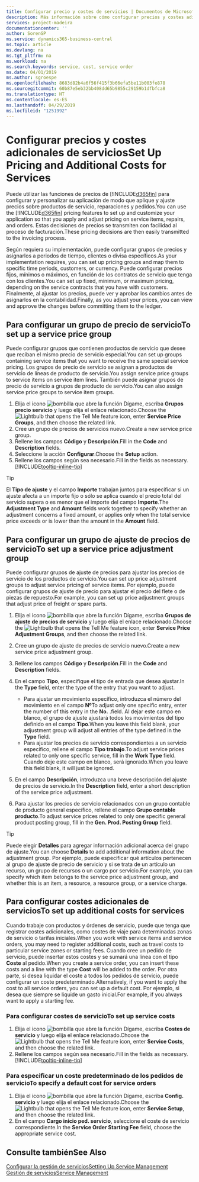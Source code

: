 ```yaml
---
title: Configurar precio y costes de servicios | Documentos de Microsoft
description: Más información sobre cómo configurar precios y costes adicionales de servicios.
services: project-madeira
documentationcenter: ''
author: SorenGP
ms.service: dynamics365-business-central
ms.topic: article
ms.devlang: na
ms.tgt_pltfrm: na
ms.workload: na
ms.search.keywords: service, cost, service order
ms.date: 04/01/2019
ms.author: sgroespe
ms.openlocfilehash: 8683d82b4a6f56f415f3b66efa5be11b003fe878
ms.sourcegitcommit: 60b87e5eb32bb408dd65b9855c29159b1dfbfca8
ms.translationtype: HT
ms.contentlocale: es-ES
ms.lasthandoff: 04/29/2019
ms.locfileid: "1251992"
---
```

# <a name="set-up-pricing-and-additional-costs-for-services"></a><span data-ttu-id="97490-103">Configurar precios y costes adicionales de servicios</span><span class="sxs-lookup"><span data-stu-id="97490-103">Set Up Pricing and Additional Costs for Services</span></span>
<span data-ttu-id="97490-104">Puede utilizar las funciones de precios de [!INCLUDE[d365fin](includes/d365fin_md.md)] para configurar y personalizar su aplicación de modo que aplique y ajuste precios sobre productos de servicio, reparaciones y pedidos.</span><span class="sxs-lookup"><span data-stu-id="97490-104">You can use the [!INCLUDE[d365fin](includes/d365fin_md.md)] pricing features to set up and customize your application so that you apply and adjust pricing on service items, repairs, and orders.</span></span> <span data-ttu-id="97490-105">Estas decisiones de precios se transmiten con facilidad al proceso de facturación.</span><span class="sxs-lookup"><span data-stu-id="97490-105">These pricing decisions are then easily transmitted to the invoicing process.</span></span>  
  
<span data-ttu-id="97490-106">Según requiera su implementación, puede configurar grupos de precios y asignarlos a periodos de tiempo, clientes o divisa específicos.</span><span class="sxs-lookup"><span data-stu-id="97490-106">As your implementation requires, you can set up pricing groups and map them to specific time periods, customers, or currency.</span></span> <span data-ttu-id="97490-107">Puede configurar precios fijos, mínimos o máximos, en función de los contratos de servicio que tenga con los clientes.</span><span class="sxs-lookup"><span data-stu-id="97490-107">You can set up fixed, minimum, or maximum pricing, depending on the service contracts that you have with customers.</span></span> <span data-ttu-id="97490-108">Finalmente, al ajustar los precios, puede ver y aprobar los cambios antes de asignarlos en la contabilidad.</span><span class="sxs-lookup"><span data-stu-id="97490-108">Finally, as you adjust your prices, you can view and approve the changes before committing them to the ledger.</span></span>  

## <a name="to-set-up-a-service-price-group"></a><span data-ttu-id="97490-109">Para configurar un grupo de precio de servicio</span><span class="sxs-lookup"><span data-stu-id="97490-109">To set up a service price group</span></span>
<span data-ttu-id="97490-110">Puede configurar grupos que contienen productos de servicio que desee que reciban el mismo precio de servicio especial.</span><span class="sxs-lookup"><span data-stu-id="97490-110">You can set up groups containing service items that you want to receive the same special service pricing.</span></span> <span data-ttu-id="97490-111">Los grupos de precio de servicio se asignan a productos de servicio de líneas de producto de servicio.</span><span class="sxs-lookup"><span data-stu-id="97490-111">You assign service price groups to service items on service item lines.</span></span> <span data-ttu-id="97490-112">También puede asignar grupos de precio de servicio a grupos de producto de servicio.</span><span class="sxs-lookup"><span data-stu-id="97490-112">You can also assign service price groups to service item groups.</span></span>  

1. <span data-ttu-id="97490-113">Elija el icono ![bombilla que abre la función Dígame](media/ui-search/search_small.png "Dígame que desea hacer"), escriba **Grupos precio servicio** y luego elija el enlace relacionado.</span><span class="sxs-lookup"><span data-stu-id="97490-113">Choose the ![Lightbulb that opens the Tell Me feature](media/ui-search/search_small.png "Tell me what you want to do") icon, enter **Service Price Groups**, and then choose the related link.</span></span>  
2. <span data-ttu-id="97490-114">Cree un grupo de precios de servicios nuevo.</span><span class="sxs-lookup"><span data-stu-id="97490-114">Create a new service price group.</span></span>  
3. <span data-ttu-id="97490-115">Rellene los campos **Código** y **Descripción**.</span><span class="sxs-lookup"><span data-stu-id="97490-115">Fill in the **Code** and **Description** fields.</span></span>  
4. <span data-ttu-id="97490-116">Seleccione la acción **Configurar**.</span><span class="sxs-lookup"><span data-stu-id="97490-116">Choose the **Setup** action.</span></span>  
2. <span data-ttu-id="97490-117">Rellene los campos según sea necesario.</span><span class="sxs-lookup"><span data-stu-id="97490-117">Fill in the fields as necessary.</span></span> [!INCLUDE[tooltip-inline-tip](includes/tooltip-inline-tip_md.md)]  

 > [!Tip]
 > <span data-ttu-id="97490-118">El **Tipo de ajuste** y el campo **Importe** trabajan juntos para especificar si un ajuste afecta a un importe fijo o sólo se aplica cuando el precio total del servicio supera o es menor que el importe del campo **Importe**.</span><span class="sxs-lookup"><span data-stu-id="97490-118">The **Adjustment Type** and **Amount** fields work together to specify whether an adjustment concerns a fixed amount, or applies only when the total service price exceeds or is lower than the amount in the **Amount** field.</span></span>  

## <a name="to-set-up-a-service-price-adjustment-group"></a><span data-ttu-id="97490-119">Para configurar un grupo de ajuste de precios de servicio</span><span class="sxs-lookup"><span data-stu-id="97490-119">To set up a service price adjustment group</span></span>  
<span data-ttu-id="97490-120">Puede configurar grupos de ajuste de precios para ajustar los precios de servicio de los productos de servicio.</span><span class="sxs-lookup"><span data-stu-id="97490-120">You can set up price adjustment groups to adjust service pricing of service items.</span></span> <span data-ttu-id="97490-121">Por ejemplo, puede configurar grupos de ajuste de precio para ajustar el precio del flete o de piezas de repuesto.</span><span class="sxs-lookup"><span data-stu-id="97490-121">For example, you can set up price adjustment groups that adjust price of freight or spare parts.</span></span>  
  
1. <span data-ttu-id="97490-122">Elija el icono ![bombilla que abre la función Dígame](media/ui-search/search_small.png "Dígame que desea hacer"), escriba **Grupos de ajuste de precios de servicio** y luego elija el enlace relacionado.</span><span class="sxs-lookup"><span data-stu-id="97490-122">Choose the ![Lightbulb that opens the Tell Me feature](media/ui-search/search_small.png "Tell me what you want to do") icon, enter **Service Price Adjustment Groups**, and then choose the related link.</span></span>  
2. <span data-ttu-id="97490-123">Cree un grupo de ajuste de precios de servicio nuevo.</span><span class="sxs-lookup"><span data-stu-id="97490-123">Create a new service price adjustment group.</span></span>  
3. <span data-ttu-id="97490-124">Rellene los campos **Código** y **Descripción**.</span><span class="sxs-lookup"><span data-stu-id="97490-124">Fill in the **Code** and **Description** fields.</span></span>  
4. <span data-ttu-id="97490-125">En el campo **Tipo**, especifique el tipo de entrada que desea ajustar.</span><span class="sxs-lookup"><span data-stu-id="97490-125">In the **Type** field, enter the type of the entry that you want to adjust.</span></span>  
  
    * <span data-ttu-id="97490-126">Para ajustar un movimiento específico, introduzca el número del movimiento en el campo **Nº**</span><span class="sxs-lookup"><span data-stu-id="97490-126">To adjust only one specific entry, enter the number of this entry in the **No.**</span></span> <span data-ttu-id="97490-127">.</span><span class="sxs-lookup"><span data-stu-id="97490-127">field.</span></span> <span data-ttu-id="97490-128">Al dejar este campo en blanco, el grupo de ajuste ajustará todos los movimientos del tipo definido en el campo **Tipo**.</span><span class="sxs-lookup"><span data-stu-id="97490-128">When you leave this field blank, your adjustment group will adjust all entries of the type defined in the **Type** field.</span></span>  
    * <span data-ttu-id="97490-129">Para ajustar los precios de servicio correspondientes a un servicio específico, rellene el campo **Tipo trabajo**.</span><span class="sxs-lookup"><span data-stu-id="97490-129">To adjust service prices related to only one specific service, fill in the **Work Type** field.</span></span> <span data-ttu-id="97490-130">Cuando deje este campo en blanco, será ignorado.</span><span class="sxs-lookup"><span data-stu-id="97490-130">When you leave this field blank, it will just be ignored.</span></span>  
  
5. <span data-ttu-id="97490-131">En el campo **Descripción**, introduzca una breve descripción del ajuste de precios de servicio.</span><span class="sxs-lookup"><span data-stu-id="97490-131">In the **Description** field, enter a short description of the service price adjustment.</span></span>  
6. <span data-ttu-id="97490-132">Para ajustar los precios de servicio relacionados con un grupo contable de producto general específico, rellene el campo **Grupo contable producto**.</span><span class="sxs-lookup"><span data-stu-id="97490-132">To adjust service prices related to only one specific general product posting group, fill in the **Gen. Prod. Posting Group** field.</span></span>

> [!Tip]
> <span data-ttu-id="97490-133">Puede elegir **Detalles** para agregar información adicional acerca del grupo de ajuste.</span><span class="sxs-lookup"><span data-stu-id="97490-133">You can choose **Details** to add additional information about the adjustment group.</span></span> <span data-ttu-id="97490-134">Por ejemplo, puede especificar qué artículos pertenecen al grupo de ajuste de precio de servicio y si se trata de un artículo un recurso, un grupo de recursos o un cargo por servicio.</span><span class="sxs-lookup"><span data-stu-id="97490-134">For example, you can specify which item belongs to the service price adjustment group, and whether this is an item, a resource, a resource group, or a service charge.</span></span>  

## <a name="to-set-up-additional-costs-for-services"></a><span data-ttu-id="97490-135">Para configurar costes adicionales de servicios</span><span class="sxs-lookup"><span data-stu-id="97490-135">To set up additional costs for services</span></span>
<span data-ttu-id="97490-136">Cuando trabaje con productos y órdenes de servicio, puede que tenga que registrar costes adicionales, como costes de viaje para determinadas zonas de servicio o tarifas iniciales.</span><span class="sxs-lookup"><span data-stu-id="97490-136">When you work with service items and service orders, you may need to register additional costs, such as travel costs to particular service zones or starting fees.</span></span> <span data-ttu-id="97490-137">Cuando cree un pedido de servicio, puede insertar estos costes y se sumará una línea con el tipo **Coste** al pedido.</span><span class="sxs-lookup"><span data-stu-id="97490-137">When you create a service order, you can insert these costs and a line with the type **Cost** will be added to the order.</span></span> <span data-ttu-id="97490-138">Por otra parte, si desea liquidar el coste a todos los pedidos de servicio, puede configurar un coste predeterminado.</span><span class="sxs-lookup"><span data-stu-id="97490-138">Alternatively, if you want to apply the cost to all service orders, you can set up a default cost.</span></span> <span data-ttu-id="97490-139">Por ejemplo, si desea que siempre se liquide un gasto inicial.</span><span class="sxs-lookup"><span data-stu-id="97490-139">For example, if you always want to apply a starting fee.</span></span>
  
### <a name="to-set-up-service-costs"></a><span data-ttu-id="97490-140">Para configurar costes de servicio</span><span class="sxs-lookup"><span data-stu-id="97490-140">To set up service costs</span></span>
1. <span data-ttu-id="97490-141">Elija el icono ![bombilla que abre la función Dígame](media/ui-search/search_small.png "Dígame que desea hacer"), escriba **Costes de servicio** y luego elija el enlace relacionado.</span><span class="sxs-lookup"><span data-stu-id="97490-141">Choose the ![Lightbulb that opens the Tell Me feature](media/ui-search/search_small.png "Tell me what you want to do") icon, enter **Service Costs**, and then choose the related link.</span></span> 
2. <span data-ttu-id="97490-142">Rellene los campos según sea necesario.</span><span class="sxs-lookup"><span data-stu-id="97490-142">Fill in the fields as necessary.</span></span> [!INCLUDE[tooltip-inline-tip](includes/tooltip-inline-tip_md.md)]  

### <a name="to-specify-a-default-cost-for-service-orders"></a><span data-ttu-id="97490-143">Para especificar un coste predeterminado de los pedidos de servicio</span><span class="sxs-lookup"><span data-stu-id="97490-143">To specify a default cost for service orders</span></span>
1. <span data-ttu-id="97490-144">Elija el icono ![bombilla que abre la función Dígame](media/ui-search/search_small.png "Dígame que desea hacer"), escriba **Config. servicio** y luego elija el enlace relacionado.</span><span class="sxs-lookup"><span data-stu-id="97490-144">Choose the ![Lightbulb that opens the Tell Me feature](media/ui-search/search_small.png "Tell me what you want to do") icon, enter **Service Setup**, and then choose the related link.</span></span> 
2. <span data-ttu-id="97490-145">En el campo **Cargo inicio ped. servicio**, seleccione el coste de servicio correspondiente.</span><span class="sxs-lookup"><span data-stu-id="97490-145">In the **Service Order Starting Fee** field, choose the appropriate service cost.</span></span>

## <a name="see-also"></a><span data-ttu-id="97490-146">Consulte también</span><span class="sxs-lookup"><span data-stu-id="97490-146">See Also</span></span>
[<span data-ttu-id="97490-147">Configurar la gestión de servicios</span><span class="sxs-lookup"><span data-stu-id="97490-147">Setting Up Service Management</span></span>](service-setup-service.md)  
[<span data-ttu-id="97490-148">Gestión de servicios</span><span class="sxs-lookup"><span data-stu-id="97490-148">Service Management</span></span>](service-service.md)  

